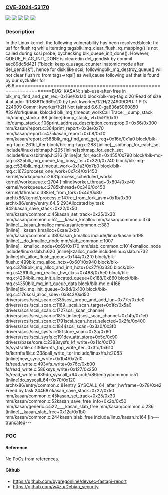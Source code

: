 ### [CVE-2024-53170](https://cve.mitre.org/cgi-bin/cvename.cgi?name=CVE-2024-53170)
![](https://img.shields.io/static/v1?label=Product&message=Linux&color=blue)
![](https://img.shields.io/static/v1?label=Version&message=&color=brightgreen)
![](https://img.shields.io/static/v1?label=Version&message=5.19%20&color=brightgreen)
![](https://img.shields.io/static/v1?label=Version&message=6cfeadbff3f8905f2854735ebb88e581402c16c4%20&color=brightgreen)
![](https://img.shields.io/static/v1?label=Vulnerability&message=n%2Fa&color=blue)

### Description

In the Linux kernel, the following vulnerability has been resolved:block: fix uaf for flush rq while iterating tagsblk_mq_clear_flush_rq_mapping() is not called during scsi probe, bychecking blk_queue_init_done(). However, QUEUE_FLAG_INIT_DONE is clearedin del_gendisk by commit aec89dc5d421 ("block: keep q_usage_counter inatomic mode after del_gendisk"), hence for disk like scsi, followingblk_mq_destroy_queue() will not clear flush rq from tags->rqs[] as well,cause following uaf that is found by our syzkaller for v6.6:==================================================================BUG: KASAN: slab-use-after-free in blk_mq_find_and_get_req+0x16e/0x1a0 block/blk-mq-tag.c:261Read of size 4 at addr ffff88811c969c20 by task kworker/1:2H/224909CPU: 1 PID: 224909 Comm: kworker/1:2H Not tainted 6.6.0-ga836a5060850 #32Workqueue: kblockd blk_mq_timeout_workCall Trace:__dump_stack lib/dump_stack.c:88 [inline]dump_stack_lvl+0x91/0xf0 lib/dump_stack.c:106print_address_description.constprop.0+0x66/0x300 mm/kasan/report.c:364print_report+0x3e/0x70 mm/kasan/report.c:475kasan_report+0xb8/0xf0 mm/kasan/report.c:588blk_mq_find_and_get_req+0x16e/0x1a0 block/blk-mq-tag.c:261bt_iter block/blk-mq-tag.c:288 [inline]__sbitmap_for_each_set include/linux/sbitmap.h:295 [inline]sbitmap_for_each_set include/linux/sbitmap.h:316 [inline]bt_for_each+0x455/0x790 block/blk-mq-tag.c:325blk_mq_queue_tag_busy_iter+0x320/0x740 block/blk-mq-tag.c:534blk_mq_timeout_work+0x1a3/0x7b0 block/blk-mq.c:1673process_one_work+0x7c4/0x1450 kernel/workqueue.c:2631process_scheduled_works kernel/workqueue.c:2704 [inline]worker_thread+0x804/0xe40 kernel/workqueue.c:2785kthread+0x346/0x450 kernel/kthread.c:388ret_from_fork+0x4d/0x80 arch/x86/kernel/process.c:147ret_from_fork_asm+0x1b/0x30 arch/x86/entry/entry_64.S:293Allocated by task 942:kasan_save_stack+0x22/0x50 mm/kasan/common.c:45kasan_set_track+0x25/0x30 mm/kasan/common.c:52____kasan_kmalloc mm/kasan/common.c:374 [inline]__kasan_kmalloc mm/kasan/common.c:383 [inline]__kasan_kmalloc+0xaa/0xb0 mm/kasan/common.c:380kasan_kmalloc include/linux/kasan.h:198 [inline]__do_kmalloc_node mm/slab_common.c:1007 [inline]__kmalloc_node+0x69/0x170 mm/slab_common.c:1014kmalloc_node include/linux/slab.h:620 [inline]kzalloc_node include/linux/slab.h:732 [inline]blk_alloc_flush_queue+0x144/0x2f0 block/blk-flush.c:499blk_mq_alloc_hctx+0x601/0x940 block/blk-mq.c:3788blk_mq_alloc_and_init_hctx+0x27f/0x330 block/blk-mq.c:4261blk_mq_realloc_hw_ctxs+0x488/0x5e0 block/blk-mq.c:4294blk_mq_init_allocated_queue+0x188/0x860 block/blk-mq.c:4350blk_mq_init_queue_data block/blk-mq.c:4166 [inline]blk_mq_init_queue+0x8d/0x100 block/blk-mq.c:4176scsi_alloc_sdev+0x843/0xd50 drivers/scsi/scsi_scan.c:335scsi_probe_and_add_lun+0x77c/0xde0 drivers/scsi/scsi_scan.c:1189__scsi_scan_target+0x1fc/0x5a0 drivers/scsi/scsi_scan.c:1727scsi_scan_channel drivers/scsi/scsi_scan.c:1815 [inline]scsi_scan_channel+0x14b/0x1e0 drivers/scsi/scsi_scan.c:1791scsi_scan_host_selected+0x2fe/0x400 drivers/scsi/scsi_scan.c:1844scsi_scan+0x3a0/0x3f0 drivers/scsi/scsi_sysfs.c:151store_scan+0x2a/0x60 drivers/scsi/scsi_sysfs.c:191dev_attr_store+0x5c/0x90 drivers/base/core.c:2388sysfs_kf_write+0x11c/0x170 fs/sysfs/file.c:136kernfs_fop_write_iter+0x3fc/0x610 fs/kernfs/file.c:338call_write_iter include/linux/fs.h:2083 [inline]new_sync_write+0x1b4/0x2d0 fs/read_write.c:493vfs_write+0x76c/0xb00 fs/read_write.c:586ksys_write+0x127/0x250 fs/read_write.c:639do_syscall_x64 arch/x86/entry/common.c:51 [inline]do_syscall_64+0x70/0x120 arch/x86/entry/common.c:81entry_SYSCALL_64_after_hwframe+0x78/0xe2Freed by task 244687:kasan_save_stack+0x22/0x50 mm/kasan/common.c:45kasan_set_track+0x25/0x30 mm/kasan/common.c:52kasan_save_free_info+0x2b/0x50 mm/kasan/generic.c:522____kasan_slab_free mm/kasan/common.c:236 [inline]__kasan_slab_free+0x12a/0x1b0 mm/kasan/common.c:244kasan_slab_free include/linux/kasan.h:164 [in---truncated---

### POC

#### Reference
No PoCs from references.

#### Github
- https://github.com/bygregonline/devsec-fastapi-report
- https://github.com/w4zu/Debian_security


